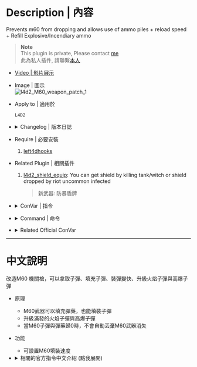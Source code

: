 
# Description | 內容
Prevents m60 from dropping and allows use of ammo piles + reload speed + Refill Explosive/Incendiary ammo

> __Note__ <br/>
This plugin is private, Please contact [me](https://github.com/fbef0102/Game-Private_Plugin#私人插件列表-private-plugins-list)<br/>
此為私人插件, 請聯繫[本人](https://github.com/fbef0102/Game-Private_Plugin#私人插件列表-private-plugins-list)

* [Video | 影片展示](https://youtu.be/w9X7Vcw2VXQ)

* Image | 圖示
    <br/>![l4d2_M60_weapon_patch_1](image/l4d2_M60_weapon_patch_1.gif)

* Apply to | 適用於
    ```
    L4D2
    ```

* <details><summary>Changelog | 版本日誌</summary>

    * v1.0h (2023-7-5)
	    * Add cvars
	    * Prevents m60 from dropping when 0 clip
	    * M60 Reload speed
	    * Refill Explosive/Incendiary ammo

    * v1.0.9
	    * [Originl Plugin By Lux](https://forums.alliedmods.net/showthread.php?p=2694504)
</details>

* Require | 必要安裝
    1. [left4dhooks](https://forums.alliedmods.net/showthread.php?t=321696)

* Related Plugin | 相關插件
	1. [l4d2_shield_equip](/Plugin_%E6%8F%92%E4%BB%B6/Nothing_Impossible_%E7%84%A1%E7%90%86%E6%94%B9%E9%80%A0%E7%89%88/l4d2_shield_equip): You can get shield by killing tank/witch or shield dropped by riot uncommon infected
		> 新武器: 防暴盾牌

* <details><summary>ConVar | 指令</summary>

    * cfg/sourcemod/l4d2_M60_weapon_patch.cfg
        ```php
        // If 1, drop M60 when reaching 0 clip/ammo.
        l4d2_M60_weapon_patch_drop "0"

        // If 1, allow players to pick up ammo to resupply the M60.
        l4d2_M60_weapon_patch_resupply "1"

        // If 1, Refill M60 Explosive Ammo on pickup
        l4d2_M60_weapon_patch_upgrade_explosive_fix "1"

        // If 1, Refill M60 Incendiary Ammo on pickup
        l4d2_M60_weapon_patch_upgrade_incendiary_fix "1"

        // M60 Reload Speed is multiplied by this value (clamped between 0.2 and 1.0)
        l4d2_M60_weapon_patch_weaponreload_rate "1.0"
        ```
</details>

* <details><summary>Command | 命令</summary>
    
    None
</details>

* <details><summary>Related Official ConVar</summary>

	* write down the following cvars in cfg/server.cfg
		```php
		// M60 reserve ammo (-2 = infinite ammo)
		sm_cvar ammo_m60_max 300
		```
</details>

- - - -
# 中文說明
改造M60 機關槍，可以拿取子彈、填充子彈、裝彈變快、升級火焰子彈與高爆子彈

* 原理
    * M60武器可以填充彈藥，也能填裝子彈
    * 升級滿發的火焰子彈與高爆子彈
    * 當M60子彈與彈藥歸0時，不會自動丟棄M60武器消失

* 功能
    * 可設置M60填裝速度

* <details><summary>相關的官方指令中文介紹 (點我展開)</summary>

	* 以下指令寫入文件 cfg/server.cfg，可自行調整
		```php
		// M60 備用子彈 (-2 = 無限的子彈)
		sm_cvar ammo_m60_max 300
		```
</details>